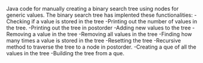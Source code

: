 Java code for manually creating a binary search tree using nodes for generic values. The binary search tree has implented these functionalities: 
-Checking if a value is stored in the tree
-Printing out the number of values in the tree. 
-Printing out the tree in postorder
-Adding new values to the tree
-Removing a value in the tree
-Removing all values in the tree
-Finding how many times a value is stored in the tree
-Resetting the tree
-Recursive method to traverse the tree to a node in postorder. 
-Creating a que of all the values in the tree 
-Building the tree from a que. 
